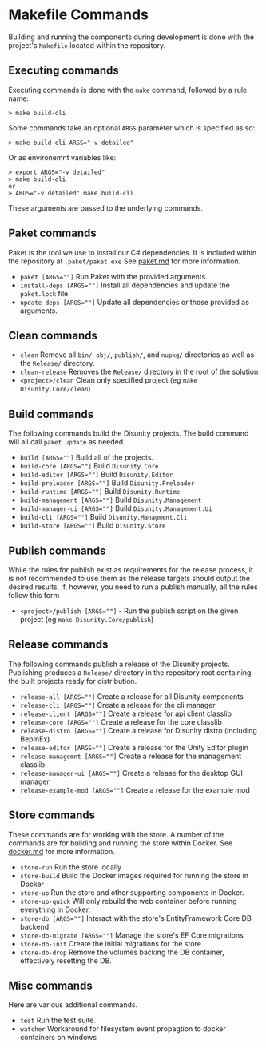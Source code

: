 # Makefile Commands

Building and running the components during development is done with the project's `Makefile` located within the repository.

## Executing commands

Executing commands is done with the `make` command, followed by a rule name:

    > make build-cli

Some commands take an optional `ARGS` parameter which is specified as so:

    > make build-cli ARGS="-v detailed"

Or as environemnt variables like:
```
> export ARGS="-v detailed"
> make build-cli
or
> ARGS="-v detailed" make build-cli
```
These arguments are passed to the underlying commands.

## Paket commands

Paket is the tool we use to install our C# dependencies. It is included within the repository at `.paket/paket.exe` See [paket.md](paket.md) for more information.

- `paket [ARGS=""]` Run Paket with the provided arguments.
- `install-deps [ARGS=""]` Install all dependencies and update the `paket.lock` file.
- `update-deps [ARGS=""]` Update all dependencies or those provided as arguments.

## Clean commands

- `clean` Remove all `bin/`, `obj/`, `publish/`, and `nupkg/` directories as well as the `Release/` directory.
- `clean-release` Removes the `Release/` directory in the root of the solution
- `<project>/clean` Clean only specified project (eg `make Disunity.Core/clean`)


## Build commands

The following commands build the Disunity projects. The build command will all call `paket update` as needed.

- `build [ARGS=""]` Build all of the projects.
- `build-core [ARGS=""]` Build `Disunity.Core`
- `build-editor [ARGS=""]` Build `Disunity.Editor`
- `build-preloader [ARGS=""]` Build `Disunity.Preloader`
- `build-runtime [ARGS=""]` Build `Disunity.Runtime`
- `build-management [ARGS=""]` Build `Disunity.Management`
- `build-manager-ui [ARGS=""]` Build `Disunity.Management.Ui`
- `build-cli [ARGS=""]` Build `Disunity.Managment.Cli`
- `build-store [ARGS=""]` Build `Disunity.Store`

## Publish commands

While the rules for publish exist as requirements for the release process, it is not recommended to use them as the release targets should output the desired results.
If, however, you need to run a publish manually, all the rules follow this form

- `<project>/publish [ARGS=""]` - Run the publish script on the given project (eg `make Disunity.Core/publish`)

## Release commands

The following commands publish a release of the Disunity projects. Publishing produces a `Release/` directory in the repository root containing the built projects ready for distribution.

- `release-all [ARGS=""]` Create a release for all Disunity components
- `release-cli [ARGS=""]` Create a release for the cli manager
- `release-client [ARGS=""]` Create a release for api client classlib
- `release-core [ARGS=""]` Create a release for the core classlib
- `release-distro [ARGS=""]` Create a release for Disunity distro (including BepInEx)
- `release-editor [ARGS=""]` Create a release for the Unity Editor plugin
- `release-managemnt [ARGS=""]` Create a release for the management classlib
- `release-manager-ui [ARGS=""]` Create a release for the desktop GUI manager
- `release-example-mod [ARGS=""]` Create a release for the example mod

## Store commands

These commands are for working with the store. A number of the commands are for building and running the store within Docker. See [docker.md](docker.md) for more information.

- `store-run` Run the store locally
- `store-build` Build the Docker images required for running the store in Docker
- `store-up` Run the store and other supporting components in Docker.
- `store-up-quick` Will only rebuild the web container before running everything in Docker.
- `store-db [ARGS=""]` Interact with the store's EntityFramework Core DB backend
- `store-db-migrate [ARGS=""]` Manage the store's EF Core migrations
- `store-db-init` Create the initial migrations for the store.
- `store-db-drop` Remove the volumes backing the DB container, effectively resetting the DB.

## Misc commands

Here are various additional commands.

- `test` Run the test suite.
- `watcher` Workaround for filesystem event propagtion to docker containers on windows
